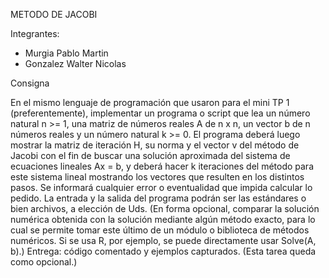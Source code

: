 METODO DE JACOBI

Integrantes: 
- Murgia Pablo Martin
- Gonzalez Walter Nicolas 

Consigna

En el mismo lenguaje de programación que usaron para el mini TP 1 (preferentemente), implementar un programa o script que lea un número natural n >= 1, una matriz de números reales A de n x n, un vector b de n números reales y un número natural k >= 0. El programa deberá luego mostrar la matriz de iteración H, su norma y el vector v del método de Jacobi con el fin de buscar una solución aproximada del sistema de ecuaciones lineales Ax = b, y deberá hacer k iteraciones del método para este sistema lineal mostrando los vectores que resulten en los distintos pasos. Se informará cualquier error o eventualidad que impida calcular lo pedido. La entrada y la salida del programa podrán ser las estándares o bien archivos, a elección de Uds. (En forma opcional, comparar la solución numérica obtenida con la solución mediante algún método exacto, para lo cual se permite tomar este último de un módulo o biblioteca de métodos numéricos. Si se usa R, por ejemplo, se puede directamente usar Solve(A, b).)
Entrega: código comentado y ejemplos capturados.
(Esta tarea queda como opcional.)


